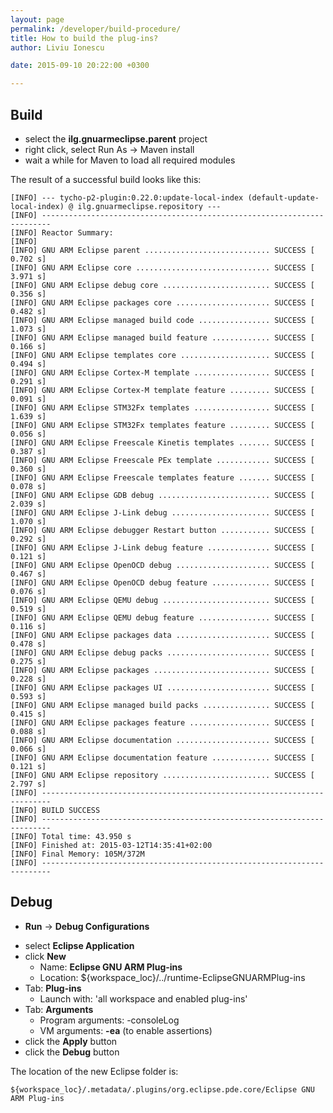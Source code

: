 ```yaml
---
layout: page
permalink: /developer/build-procedure/
title: How to build the plug-ins?
author: Liviu Ionescu

date: 2015-09-10 20:22:00 +0300

---
```


## Build

-   select the **ilg.gnuarmeclipse.parent** project
-   right click, select Run As → Maven install
-   wait a while for Maven to load all required modules

The result of a successful build looks like this:

    [INFO] --- tycho-p2-plugin:0.22.0:update-local-index (default-update-local-index) @ ilg.gnuarmeclipse.repository ---
    [INFO] ------------------------------------------------------------------------
    [INFO] Reactor Summary:
    [INFO]
    [INFO] GNU ARM Eclipse parent ............................ SUCCESS [  0.702 s]
    [INFO] GNU ARM Eclipse core .............................. SUCCESS [  3.971 s]
    [INFO] GNU ARM Eclipse debug core ........................ SUCCESS [  0.356 s]
    [INFO] GNU ARM Eclipse packages core ..................... SUCCESS [  0.482 s]
    [INFO] GNU ARM Eclipse managed build code ................ SUCCESS [  1.073 s]
    [INFO] GNU ARM Eclipse managed build feature ............. SUCCESS [  0.166 s]
    [INFO] GNU ARM Eclipse templates core .................... SUCCESS [  0.494 s]
    [INFO] GNU ARM Eclipse Cortex-M template ................. SUCCESS [  0.291 s]
    [INFO] GNU ARM Eclipse Cortex-M template feature ......... SUCCESS [  0.091 s]
    [INFO] GNU ARM Eclipse STM32Fx templates ................. SUCCESS [  1.639 s]
    [INFO] GNU ARM Eclipse STM32Fx templates feature ......... SUCCESS [  0.056 s]
    [INFO] GNU ARM Eclipse Freescale Kinetis templates ....... SUCCESS [  0.387 s]
    [INFO] GNU ARM Eclipse Freescale PEx template ............ SUCCESS [  0.360 s]
    [INFO] GNU ARM Eclipse Freescale templates feature ....... SUCCESS [  0.078 s]
    [INFO] GNU ARM Eclipse GDB debug ......................... SUCCESS [  2.039 s]
    [INFO] GNU ARM Eclipse J-Link debug ...................... SUCCESS [  1.070 s]
    [INFO] GNU ARM Eclipse debugger Restart button ........... SUCCESS [  0.292 s]
    [INFO] GNU ARM Eclipse J-Link debug feature .............. SUCCESS [  0.121 s]
    [INFO] GNU ARM Eclipse OpenOCD debug ..................... SUCCESS [  0.467 s]
    [INFO] GNU ARM Eclipse OpenOCD debug feature ............. SUCCESS [  0.076 s]
    [INFO] GNU ARM Eclipse QEMU debug ........................ SUCCESS [  0.519 s]
    [INFO] GNU ARM Eclipse QEMU debug feature ................ SUCCESS [  0.116 s]
    [INFO] GNU ARM Eclipse packages data ..................... SUCCESS [  0.478 s]
    [INFO] GNU ARM Eclipse debug packs ....................... SUCCESS [  0.275 s]
    [INFO] GNU ARM Eclipse packages .......................... SUCCESS [  0.228 s]
    [INFO] GNU ARM Eclipse packages UI ....................... SUCCESS [  0.593 s]
    [INFO] GNU ARM Eclipse managed build packs ............... SUCCESS [  0.415 s]
    [INFO] GNU ARM Eclipse packages feature .................. SUCCESS [  0.088 s]
    [INFO] GNU ARM Eclipse documentation ..................... SUCCESS [  0.066 s]
    [INFO] GNU ARM Eclipse documentation feature ............. SUCCESS [  0.121 s]
    [INFO] GNU ARM Eclipse repository ........................ SUCCESS [  2.797 s]
    [INFO] ------------------------------------------------------------------------
    [INFO] BUILD SUCCESS
    [INFO] ------------------------------------------------------------------------
    [INFO] Total time: 43.950 s
    [INFO] Finished at: 2015-03-12T14:35:41+02:00
    [INFO] Final Memory: 105M/372M
    [INFO] ------------------------------------------------------------------------

## Debug

-   **Run** → **Debug Configurations**
  * select **Eclipse Application**
  * click **New**
    * Name: **Eclipse GNU ARM Plug-ins**
    * Location: ${workspace_loc}/../runtime-EclipseGNUARMPlug-ins
  * Tab: **Plug-ins**
    * Launch with: 'all workspace and enabled plug-ins'
  * Tab: **Arguments**
    * Program arguments: -consoleLog
    * VM arguments: **-ea** (to enable assertions)
  * click the **Apply** button
  * click the **Debug** button

The location of the new Eclipse folder is:

    ${workspace_loc}/.metadata/.plugins/org.eclipse.pde.core/Eclipse GNU ARM Plug-ins
